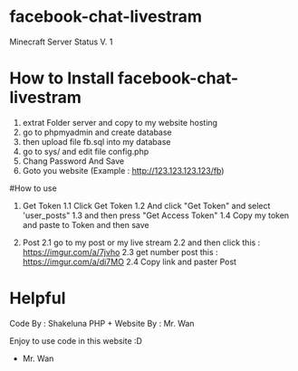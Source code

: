 # facebook-chat-livestram
Minecraft Server Status V. 1

# How to Install facebook-chat-livestram
1. extrat Folder server and copy to my website hosting
2. go to phpmyadmin and create database
3. then upload file fb.sql into my database 
4. go to sys/ and edit file config.php
5. Chang Password And Save 
6. Goto you website (Example : http://123.123.123.123/fb)

#How to use 
1. Get Token
  1.1 Click Get Token
  1.2 And click "Get Token" and select 'user_posts"
  1.3 and then press "Get Access Token"
  1.4 Copy my token and paste to Token and then save 
 
2. Post 
  2.1 go to my post or my live stream
  2.2 and then click this : https://imgur.com/a/7jvho
  2.3 get number post this : https://imgur.com/a/di7MO
  2.4 Copy link and paster Post

# Helpful 
Code By : Shakeluna
PHP + Website By : Mr. Wan

Enjoy to use code in this website :D

 - Mr. Wan

